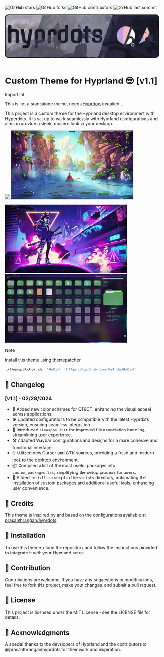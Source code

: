 ![GitHub stars](https://img.shields.io/github/stars/Da4ndo/HyDa4?style=social)
![GitHub forks](https://img.shields.io/github/forks/Da4ndo/HyDa4?style=social)
![GitHub contributors](https://img.shields.io/github/contributors/Da4ndo/HyDa4)
![GitHub last commit](https://img.shields.io/github/last-commit/Da4ndo/HyDa4)

<div align = center><img src="https://raw.githubusercontent.com/prasanthrangan/hyprdots/main/Source/assets/hyprdots_banner.png"><br><br></div>

# Custom Theme for Hyprland 😎 [v1.1]

> [!IMPORTANT]
> This is not a standalone theme, needs [Hyprdots](https://github.com/prasanthrangan/hyprdots) installed...

This project is a custom theme for the Hyprland desktop environment with Hyperdots. It is set up to work seamlessly with Hyprland configurations and aims to provide a sleek, modern look to your desktop.

<p float="left">
  <img src="/preview/preview1.png" width="400" />
  <img src="/preview/preview2.png" width="400" /> 
</p>
<p float="left">
  <img src="/preview/preview3.png" width="400" />
  <img src="/preview/preview4.png" width="400" />
</p>


> [!NOTE]
> install this theme using themepatcher

```sh
./themepatcher.sh  'HyDa4' 'https://github.com/Da4ndo/HyDa4'
```

## 🔄 Changelog

### [v1.1] - 02/28/2024

- 🎨 Added new color schemes for QT6CT, enhancing the visual appeal across applications.
- ⚙️ Updated configurations to be compatible with the latest Hyprdots version, ensuring seamless integration.
- 📁 Introduced `mimeapps.list` for improved file association handling, streamlining user experience.
- 🛠 Adapted Waybar configurations and designs for a more cohesive and functional interface.
- 🖱️ Utilized new Cursor and GTK sources, providing a fresh and modern look to the desktop environment.
- 📦 Compiled a list of the most useful packages into `custom_packages.lst`, simplifying the setup process for users.
- 🚀 Added `install.sh` script in the `scripts` directory, automating the installation of custom packages and additional useful tools, enhancing user convenience.


## 👏 Credits
This theme is inspired by and based on the configurations available at [prasanthrangan/hyprdots](https://github.com/prasanthrangan/hyprdots/).

## 💾 Installation
To use this theme, clone the repository and follow the instructions provided to integrate it with your Hyprland setup.

## 🤝 Contribution
Contributions are welcome. If you have any suggestions or modifications, feel free to fork this project, make your changes, and submit a pull request.

## 📄 License
This project is licensed under the MIT License - see the LICENSE file for details.

## 🎉 Acknowledgments
A special thanks to the developers of Hyprland and the contributors to @prasanthrangan/hyprdots for their work and inspiration.

